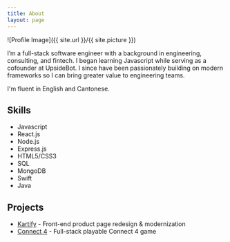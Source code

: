 ```yaml
---
title: About
layout: page
---
```

![Profile Image]({{ site.url }}/{{ site.picture }})

<p>I’m a full-stack software engineer with a background in engineering, consulting, and fintech.  I began learning Javascript while serving as a cofounder at UpsideBot.  I since have been passionately building on modern frameworks so I can bring greater value to engineering teams.<p>
<p>I'm fluent in English and Cantonese.</p>

<h2>Skills</h2>

<ul class="skill-list">
	<li>Javascript</li>
	<li>React.js</li>
	<li>Node.js</li>
	<li>Express.js</li>
	<li>HTML5/CSS3</li>
	<li>SQL</li>
	<li>MongoDB</li>
	<li>Swift</li>
	<li>Java</li>
</ul>

<h2>Projects</h2>

<ul>
	<li><a href="https://github.com/Kartify-Team/Kartify">Kartify</a> - Front-end product page redesign & modernization</li>
	<li><a href="https://github.com/lainermeister/Connect-4">Connect 4</a> - Full-stack playable Connect 4 game</li>
	</ul>
